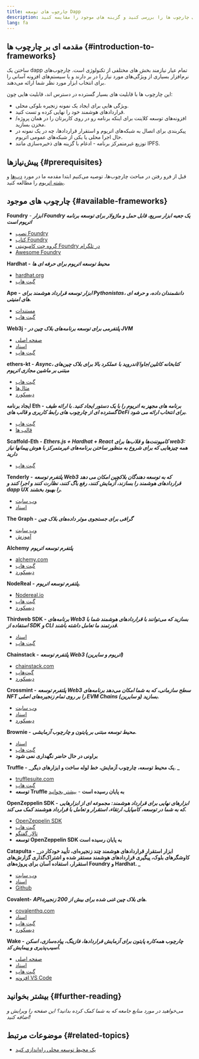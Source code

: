 ```yaml
---
title: چارچوب های توسعه Dapp
description: مزایای چارچوب ها را بررسی کنید و گزینه های موجود را مقایسه کنید.
lang: fa
---
```


## مقدمه ای بر چارچوب ها {#introduction-to-frameworks}

ساختن یک dapp تمام عیار نیازمند بخش های مختلفی از تکنولوژی است. چارچوب‌های نرم‌افزار بسیاری از ویژگی‌های مورد نیاز را در بر دارند و یا سیستم‌های افزونه آسانی را برای انتخاب ابزار مورد نظر شما ارائه می‌دهند.

این چارچوب ها با قابلیت های بسیار گسترده در دسترس اند، قابلیت هایی چون:

- ویژگی هایی برای ایجاد یک نمونه زنجیره بلوکی محلی.
- قراردادهای هوشمند خود را نهایی کرده و تست کنید.
- افزونه‌های توسعه کلاینت برای اینکه برنامه رو در روی کاربرتان را در همان پروژه/مخزن بسازید.
- پیکربندی برای اتصال به شبکه‌های اتریوم و استقرار قراردادها، چه در یک نمونه در حال اجرا محلی یا یکی از شبکه‌های عمومی اتریوم.
- توزیع غیرمتمرکز برنامه - ادغام با گزینه های ذخیره‌سازی مانند IPFS.

## پیش‌نیازها {#prerequisites}

قبل از فرو رفتن در مباحث چارچوب‌ها، توصیه می‌کنیم ابتدا مقدمه ما در مورد [دپ‌ها](/developers/docs/dapps/) و [پشته اتریوم](/developers/docs/ethereum-stack/) را مطالعه کنید.

## چارچوب های موجود {#available-frameworks}

**Foundry** - **_ابزار Foundry یک جعبه ابزار سریع، قابل حمل و ماژولار برای توسعه برنامه اتریوم است_**

- [نصب Foundry](https://book.getfoundry.sh/)
- [کتاب Foundry](https://book.getfoundry.sh/)
- [گروه چت کامیونیتی Foundry در تلگرام](https://t.me/foundry_support)
- [Awesome Foundry](https://github.com/crisgarner/awesome-foundry)

**Hardhat -** **_محیط توسعه اتریوم برای حرفه ای ها_**

- [hardhat.org](https://hardhat.org)
- [گیت هاب](https://github.com/nomiclabs/hardhat)

**Ape -** **_ابزار توسعه قرارداد هوشمند برای Pythonistas، دانشمندان داده، و حرفه ای های امنیتی._**

- [مستندات](https://docs.apeworx.io/ape/stable/)
- [گیت هاب](https://github.com/ApeWorX/ape)

**Web3j -** **_پلتفرمی برای توسعه برنامه‌های بلاک چین در JVM_**

- [صفحه اصلی](https://www.web3labs.com/web3j-sdk)
- [اسناد](https://docs.web3j.io)
- [گیت هاب](https://github.com/web3j/web3j)

**ethers-kt -** **_Async، کتابخانه کاتلین/جاوا/اندروید با عملکرد بالا برای بلاک چین‌های مبتنی بر ماشین مجازی اتریوم_**

- [گیت هاب](https://github.com/Kr1ptal/ethers-kt)
- [مثال‌ها](https://github.com/Kr1ptal/ethers-kt/tree/master/examples)
- [دیسکورد](https://discord.gg/rx35NzQGSb)

**ایجاد برنامه Eth -** **_برنامه های مجهز به اتریوم را با یک دستور ایجاد کنید. با ارائه طیف گسترده ای از چارچوب های رابط کاربری و قالب های DeFi برای انتخاب ارائه می شود._**

- [گیت هاب](https://github.com/paulrberg/create-eth-app)
- [قالب ها](https://github.com/PaulRBerg/create-eth-app/tree/develop/templates)

**Scaffold-Eth -** **_Ethers.js + Hardhat + React کامپوننت‌ها و قلاب‌ها برای web3: همه چیزهایی که برای شروع به منظور ساختن برنامه‌های غیرمتمرکز با هوش پیمانها نیاز دارید_**

- [گیت هاب](https://github.com/scaffold-eth/scaffold-eth-2)

**Tenderly -** **_پلتفرم توسعه Web3 که به توسعه دهندگان بلاکچین امکان می دهد قراردادهای هوشمند را بسازند، آزمایش کنند، رفع باگ کنند، نظارت کنند و اجرا کنند و dapp UX را بهبود بخشند._**

- [وب سایت](https://tenderly.co/)
- [اسناد](https://docs.tenderly.co/ethereum-development-practices)

**The Graph -** **_گرافی برای جستجوی موثر داده‌های بلاک چین_**

- [وب سایت](https://thegraph.com/)
- [آموزش](/developers/tutorials/the-graph-fixing-web3-data-querying/)

**Alchemy** **_پلتفرم توسعه‌ اتریوم_**

- [alchemy.com](https://www.alchemy.com/)
- [گیت هاب](https://github.com/alchemyplatform)
- [دیسکورد](https://discord.com/invite/alchemyplatform)

**NodeReal -** **_پلتفرم توسعه اتریوم._**

- [Nodereal.io](https://nodereal.io/)
- [گیت هاب](https://github.com/node-real)
- [دیسکورد](https://discord.gg/V5k5gsuE)

**Thirdweb SDK -** **_برنامه‌های Web3 بسازید که می‌توانند با قراردادهای هوشمند شما با استفاده از SDK و CLI قدرتمند ما تعامل داشته باشند._**

- [اسناد](https://portal.thirdweb.com/sdk/)
- [گیت هاب](https://github.com/thirdweb-dev/)

**Chainstack -** **_پلتفرم توسعه Web3 (اتریوم و سایرین)_**

- [chainstack.com](https://www.chainstack.com/)
- [گیت‌هاب](https://github.com/chainstack)
- [دیسکورد](https://discord.gg/BSb5zfp9AT)

**Crossmint -** **_پلتفرم توسعه Web3 سطح سازمانی، که به شما امکان می‌دهد برنامه‌های NFT را بر روی تمام زنجیره‌های اصلی EVM Chains (و سایرین) بسازید._**

- [وب سایت](https://www.crossmint.com)
- [اسناد](https://docs.crossmint.com)
- [دیسکورد](https://discord.com/invite/crossmint)

**Brownie -** **_محیط توسعه مبتنی بر پایتون و چارچوب آزمایشی._**

- [اسناد](https://eth-brownie.readthedocs.io/en/latest/)
- [گیت هاب](https://github.com/eth-brownie/brownie)
- **براونی در حال حاضر نگهداری نمی شود**

**Truffle -** **_یک محیط توسعه، چارچوب آزمایش، خط لوله ساخت و ابزارهای دیگر. _**

- [trufflesuite.com](https://www.trufflesuite.com/)
- [گیت هاب](https://github.com/trufflesuite/truffle)
- **توسعه Truffle به پایان رسیده است** - [بیشتر بخوانید](https://twitter.com/trufflesuite/status/1704946902393860589?t=NlIWeLTbBSAaJmS5uUAhSA&s=19)

**OpenZeppelin SDK -** **_ابزارهای نهایی برای قرارداد هوشمند: مجموعه ای از ابزارهایی که به شما در توسعه، کامپایل، ارتقاء، استقرار و تعامل با قرارداد هوشمند کمک می کند._**

- [OpenZeppelin SDK](https://openzeppelin.com/sdk/)
- [گیت هاب](https://github.com/OpenZeppelin/openzeppelin-sdk)
- [تالار گفتگو](https://forum.openzeppelin.com/c/support/17)
- **توسعه OpenZeppelin SDK به پایان رسیده است**

**Catapulta -** **_ابزار استقرار قراردادهای هوشمند چند زنجیره‌ای، تأیید خودکار در کاوشگرهای بلوک، پیگیری قراردادهای هوشمند مستقر شده و اشتراک‌گذاری گزارش‌های استقرار، استفاده آسان برای پروژه‌های Foundry و Hardhat. _**

- [وب سایت](https://catapulta.sh/)
- [اسناد](https://catapulta.sh/docs)
- [Github](https://github.com/catapulta-sh)

**Covalent-** **_APIهای بلاک چین غنی شده برای بیش از 200 زنجیره._**

- [covalenthq.com](https://www.covalenthq.com/)
- [اسناد](https://www.covalenthq.com/docs/api/)
- [گیت هاب](https://github.com/covalenthq)
- [دیسکورد](https://www.covalenthq.com/discord/)

**Wake -** **_چارچوب همه‌کاره پایتون برای آزمایش قراردادها، فازینگ، پیاده‌سازی، اسکن آسیب‌پذیری و پیمایش کد._**

- [صفحه اصلی](https://getwake.io/)
- [اسناد](https://ackeeblockchain.com/wake/docs/latest/)
- [گیت هاب](https://github.com/Ackee-Blockchain/wake)
- [افزونه VS Code](https://marketplace.visualstudio.com/items?itemName=AckeeBlockchain.tools-for-solidity)

## بیشتر بخوانید {#further-reading}

_می‌خواهید در مورد منابع جامعه که به شما کمک کرده بدانید؟ این صفحه را ویرایش و اضافه کنید!_

## موضوعات مرتبط {#related-topics}

- [یک محیط توسعه محلی راه‌اندازی کنید](/developers/local-environment/)

